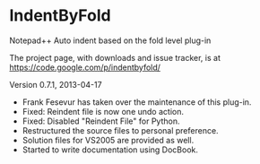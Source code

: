 IndentByFold
============

Notepad++ Auto indent based on the fold level plug-in

The project page, with downloads and issue tracker, is at https://code.google.com/p/indentbyfold/

Version 0.7.1, 2013-04-17
* Frank Fesevur has taken over the maintenance of this plug-in.
* Fixed: Reindent file is now one undo action.
* Fixed: Disabled "Reindent File" for Python.
* Restructured the source files to personal preference.
* Solution files for VS2005 are provided as well.
* Started to write documentation using DocBook.
